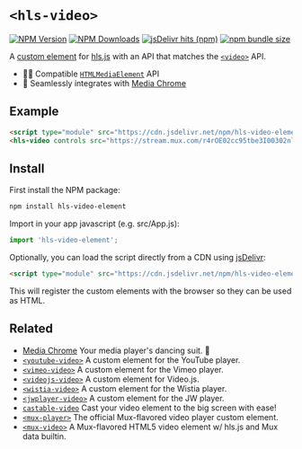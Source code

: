 # `<hls-video>`

[![NPM Version](https://img.shields.io/npm/v/hls-video-element?style=flat-square&color=informational)](https://www.npmjs.com/package/hls-video-element) 
[![NPM Downloads](https://img.shields.io/npm/dm/hls-video-element?style=flat-square&color=informational&label=npm)](https://www.npmjs.com/package/hls-video-element) 
[![jsDelivr hits (npm)](https://img.shields.io/jsdelivr/npm/hm/hls-video-element?style=flat-square&color=%23FF5627)](https://www.jsdelivr.com/package/npm/hls-video-element)
[![npm bundle size](https://img.shields.io/bundlephobia/minzip/hls-video-element?style=flat-square&color=success&label=gzip)](https://bundlephobia.com/result?p=hls-video-element) 

A [custom element](https://developer.mozilla.org/en-US/docs/Web/Web_Components/Using_custom_elements) 
for [hls.js](https://github.com/video-dev/hls.js) with an API that matches the 
[`<video>`](https://developer.mozilla.org/en-US/docs/Web/HTML/Element/video) API.

- 🏄‍♂️ Compatible [`HTMLMediaElement`](https://developer.mozilla.org/en-US/docs/Web/API/HTMLMediaElement) API
- 🕺 Seamlessly integrates with [Media Chrome](https://github.com/muxinc/media-chrome)

## Example

<!-- prettier-ignore -->
```html
<script type="module" src="https://cdn.jsdelivr.net/npm/hls-video-element@1.1/+esm"></script>
<hls-video controls src="https://stream.mux.com/r4rOE02cc95tbe3I00302nlrHfT023Q3IedFJW029w018KxZA.m3u8"></hls-video>
```

## Install

First install the NPM package:

```bash
npm install hls-video-element
```

Import in your app javascript (e.g. src/App.js):

```js
import 'hls-video-element';
```

Optionally, you can load the script directly from a CDN using [jsDelivr](https://www.jsdelivr.com/):

<!-- prettier-ignore -->
```html
<script type="module" src="https://cdn.jsdelivr.net/npm/hls-video-element@1.1/+esm"></script>
```

This will register the custom elements with the browser so they can be used as HTML.

## Related

- [Media Chrome](https://github.com/muxinc/media-chrome) Your media player's dancing suit. 🕺
- [`<youtube-video>`](https://github.com/muxinc/youtube-video-element) A custom element for the YouTube player.
- [`<vimeo-video>`](https://github.com/luwes/vimeo-video-element) A custom element for the Vimeo player.
- [`<videojs-video>`](https://github.com/luwes/videojs-video-element) A custom element for Video.js.
- [`<wistia-video>`](https://github.com/luwes/wistia-video-element) A custom element for the Wistia player.
- [`<jwplayer-video>`](https://github.com/luwes/jwplayer-video-element) A custom element for the JW player.
- [`castable-video`](https://github.com/muxinc/castable-video) Cast your video element to the big screen with ease!
- [`<mux-player>`](https://github.com/muxinc/elements/tree/main/packages/mux-player) The official Mux-flavored video player custom element.
- [`<mux-video>`](https://github.com/muxinc/elements/tree/main/packages/mux-video) A Mux-flavored HTML5 video element w/ hls.js and Mux data builtin.
